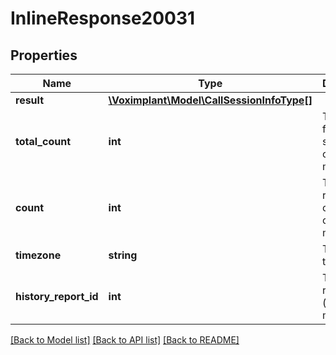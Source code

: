 # InlineResponse20031

## Properties
Name | Type | Description | Notes
------------ | ------------- | ------------- | -------------
**result** | [**\Voximplant\Model\CallSessionInfoType[]**](CallSessionInfoType.md) |  | [optional] 
**total_count** | **int** | The total found call session count (sync mode). | [optional] 
**count** | **int** | The returned call session count (sync mode). | [optional] 
**timezone** | **string** | The used timezone. | [optional] 
**history_report_id** | **int** | The history report ID (async mode). | [optional] 

[[Back to Model list]](../README.md#documentation-for-models) [[Back to API list]](../README.md#documentation-for-api-endpoints) [[Back to README]](../README.md)


